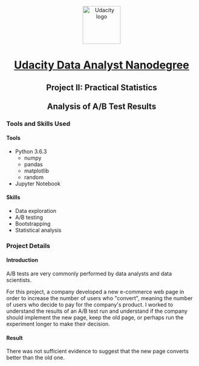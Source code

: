 <p align="center">
  <a href="https://www.udacity.com/">
    <img src='https://course_report_production.s3.amazonaws.com/rich/rich_files/rich_files/5511/s300/udacity-logo.png' alt="Udacity logo" width = 100px>
   </a>
</p>

<h1 align="center"><a href = "https://www.udacity.com/course/data-analyst-nanodegree--nd002"> Udacity Data Analyst Nanodegree </a></h1>
<h2 align="center">Project II: Practical Statistics<br><br>Analysis of A/B Test Results</h2>

### Tools and Skills Used

#### Tools
- Python 3.6.3
  - numpy
  - pandas
  - matplotlib
  - random
- Jupyter Notebook

#### Skills
- Data exploration
- A/B testing
- Bootstrapping
- Statistical analysis

### Project Details

#### Introduction
A/B tests are very commonly performed by data analysts and data scientists. 

For this project, a company developed a new e-commerce web page in order to increase the number of users who "convert", meaning the number of users who decide to pay for the company's product. I worked to understand the results of an A/B test run and understand if the company should implement the new page, keep the old page, or perhaps run the experiment longer to make their decision.

#### Result
There was not sufficient evidence to suggest that the new page converts better than the old one.

